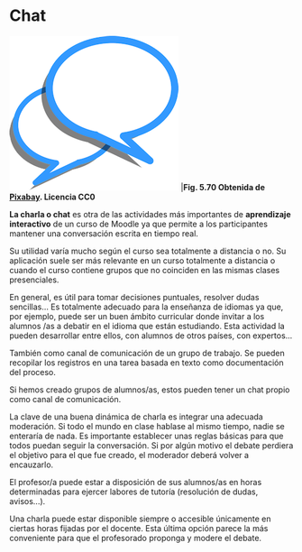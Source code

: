 
# Chat

![](https://raw.githubusercontent.com/catedu/curso-moodle/master/img/chat.png)
|**Fig. 5.70 Obtenida de [Pixabay](http://pixabay.com/en/icon-blue-chat-shapes-out-free-35342/). Licencia CC0**

**La charla o chat** es otra de las actividades más importantes de **aprendizaje interactivo** de un curso de Moodle ya que permite a los participantes mantener una conversación escrita en tiempo real.

Su utilidad varía mucho según el curso sea totalmente a distancia o no. Su aplicación suele ser más relevante en un curso totalmente a distancia o cuando el curso contiene grupos que no coinciden en las mismas clases presenciales.

En general, es útil para tomar decisiones puntuales, resolver dudas sencillas… Es totalmente adecuado para la enseñanza de idiomas ya que, por ejemplo, puede ser un buen ámbito curricular donde invitar a los alumnos /as a debatir en el idioma que están estudiando. Esta actividad la pueden desarrollar entre ellos, con alumnos de otros países, con expertos...

También como canal de comunicación de un grupo de trabajo. Se pueden recopilar los registros en una tarea basada en texto como documentación del proceso.

Si hemos creado grupos de alumnos/as, estos pueden tener un chat propio como canal de comunicación.

La clave de una buena dinámica de charla es integrar una adecuada moderación. Si todo el mundo en clase hablase al mismo tiempo, nadie se enteraría de nada. Es importante establecer unas reglas básicas para que todos puedan seguir la conversación. Si por algún motivo el debate perdiera el objetivo para el que fue creado, el moderador deberá volver a encauzarlo.

El profesor/a puede estar a disposición de sus alumnos/as en horas determinadas para ejercer labores de tutoría (resolución de dudas, avisos...).

Una charla puede estar disponible siempre o accesible únicamente en ciertas horas fijadas por el docente. Esta última opción parece la más conveniente para que el profesorado proponga y modere el debate. 
